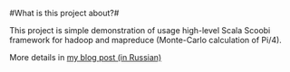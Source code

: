 #What is this project about?#

This project is simple demonstration of usage high-level Scala Scoobi framework
for hadoop and mapreduce (Monte-Carlo calculation of Pi/4).

More details in [my blog post (in Russian)](http://stuff-of-sanok.blogspot.ru/2013/05/scoobi-scala-hadoop.html)